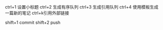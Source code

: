 
ctrl+1 设置小标题
ctrl+2  生成有序队列
ctrl+3 生成引用队列
ctrl+4 使用模板生成一篇新的笔记
ctrl+k引用外部链接


shift+1 commit
shift+2 push